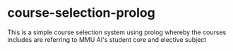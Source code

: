 # course-selection-prolog
This is a simple course selection system using prolog whereby the courses includes are referring to MMU AI's student core and elective subject
